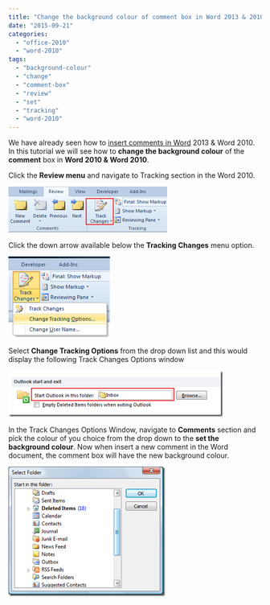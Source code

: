 ```yaml
---
title: "Change the background colour of comment box in Word 2013 & 2010"
date: "2015-09-21"
categories: 
  - "office-2010"
  - "word-2010"
tags: 
  - "background-colour"
  - "change"
  - "comment-box"
  - "review"
  - "set"
  - "tracking"
  - "word-2010"
---
```


We have already seen how to [insert comments in Word](http://blogmines.com/blog/2010/02/17/how-to-insert-a-comment-in-word-2010-document/) 2013 & Word 2010. In this tutorial we will see how to **change the background colour** of the **comment** box in **Word 2010 & Word 2010**.

Click the **Review menu** and navigate to Tracking section in the Word 2010.

[![image](/assets/images/image_thumb52.png "image")](http://blogmines.com/blog/wp-content/uploads/2011/09/image53.png)

Click the down arrow available below the **Tracking Changes** menu option.

[![image](/assets/images/image_thumb53.png "image")](http://blogmines.com/blog/wp-content/uploads/2011/09/image54.png)

Select **Change Tracking Options** from the drop down list and this would display the following Track Changes Options window

[![image](/assets/images/image_thumb54.png "image")](http://blogmines.com/blog/wp-content/uploads/2011/09/image55.png)

In the Track Changes Options Window, navigate to **Comments** section and pick the colour of you choice from the drop down to the **set the background colour**. Now when insert a new comment in the Word document, the comment box will have the new background colour.

[![image](/assets/images/image_thumb55.png "image")](http://blogmines.com/blog/wp-content/uploads/2011/09/image56.png)

